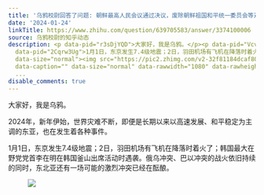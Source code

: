 ```yaml
---
title: '乌鸦校尉回答了问题: 朝鲜最高人民会议通过决议，废除朝鲜祖国和平统一委员会等对南机构，将对朝韩局势带来哪些影响？'
date: '2024-01-24'
linkTitle: https://www.zhihu.com/question/639705583/answer/3374100006
source: 乌鸦校尉的知乎动态
description: <p data-pid="r3sDjYQD">大家好，我是乌鸦。</p><p data-pid="VcvbtdqB">2024年，新年伊始，世界灾难不断，即便是长期以来以高速发展、和平稳定为主调的东亚，也在发生着各种事件。</p><p
  data-pid="2Cqrw3Ug">1月1日，东京发生7.4级地震；2日，羽田机场有飞机在降落时着火了；韩国最大在野党党首李在明在韩国釜山出席活动时遇袭。俄乌冲突、巴以冲突的战火依旧持续的同时，东北亚还有一场可能的激烈冲突已经在酝酿。</p><figure
  data-size="normal"><img src="https://pic2.zhimg.com/v2-32f81184dcaf800113e326964ab83f05_1440w.jpg"
  data-caption="" data-size="normal" data-rawwidth="1080" data-rawheight="621" data-original-token="v2-8395cb075a5d0c5b214d9c0426996d97"
  ...
disable_comments: true
---
```

<p data-pid="r3sDjYQD">大家好，我是乌鸦。</p><p data-pid="VcvbtdqB">2024年，新年伊始，世界灾难不断，即便是长期以来以高速发展、和平稳定为主调的东亚，也在发生着各种事件。</p><p data-pid="2Cqrw3Ug">1月1日，东京发生7.4级地震；2日，羽田机场有飞机在降落时着火了；韩国最大在野党党首李在明在韩国釜山出席活动时遇袭。俄乌冲突、巴以冲突的战火依旧持续的同时，东北亚还有一场可能的激烈冲突已经在酝酿。</p><figure data-size="normal"><img src="https://pic2.zhimg.com/v2-32f81184dcaf800113e326964ab83f05_1440w.jpg" data-caption="" data-size="normal" data-rawwidth="1080" data-rawheight="621" data-original-token="v2-8395cb075a5d0c5b214d9c0426996d97" ...